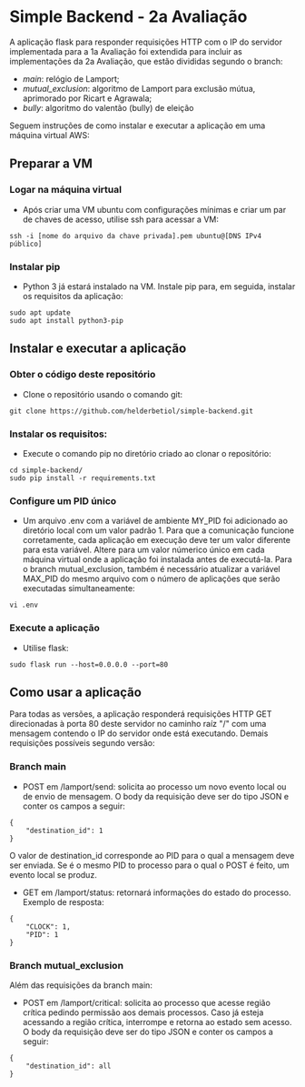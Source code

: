 # Simple Backend - 2a Avaliação

A aplicação flask para responder requisições HTTP com o IP do servidor implementada para a 1a Avaliação foi extendida para incluir as implementações da 2a Avaliação, que estão divididas segundo o branch:
- *main*: relógio de Lamport;
- *mutual_exclusion*: algoritmo de Lamport para exclusão mútua, aprimorado por Ricart e Agrawala; 
- *bully*: algoritmo do valentão (bully) de eleição

Seguem instruções de como instalar e executar a aplicação em uma máquina virtual AWS:

## Preparar a VM

### Logar na máquina virtual 
* Após criar uma VM ubuntu com configurações mínimas e criar um par de chaves de acesso, utilise ssh para acessar a VM:
```terminal
ssh -i [nome do arquivo da chave privada].pem ubuntu@[DNS IPv4 público]
```

### Instalar pip
* Python 3 já estará instalado na VM. Instale pip para, em seguida, instalar os requisitos da aplicação:
```terminal
sudo apt update
sudo apt install python3-pip
```

## Instalar e executar a aplicação

### Obter o código deste repositório
* Clone o repositório usando o comando git:
```terminal
git clone https://github.com/helderbetiol/simple-backend.git
```

### Instalar os requisitos:
* Execute o comando pip no diretório criado ao clonar o repositório:
```terminal
cd simple-backend/
sudo pip install -r requirements.txt
```

### Configure um PID único
* Um arquivo .env com a variável de ambiente MY_PID foi adicionado ao diretório local com um valor padrão 1. Para que a comunicação funcione corretamente, cada aplicação em execução deve ter um valor diferente para esta variável. Altere para um valor númerico único em cada máquina virtual onde a aplicação foi instalada antes de executá-la. Para o branch mutual_exclusion, também é necessário atualizar a variável MAX_PID do mesmo arquivo com o número de aplicações que serão executadas simultaneamente:
```terminal
vi .env
```

### Execute a aplicação
* Utilise flask:
```terminal
sudo flask run --host=0.0.0.0 --port=80
```

## Como usar a aplicação

Para todas as versões, a aplicação responderá requisições HTTP GET direcionadas à porta 80 deste servidor no caminho raíz "/" com uma mensagem contendo o IP do servidor onde está executando. Demais requisições possíveis segundo versão:

### Branch main
- POST em /lamport/send: solicita ao processo um novo evento local ou de envio de mensagem. O body da requisição deve ser do tipo JSON e conter os campos a seguir:
```
{
    "destination_id": 1
}
```
O valor de destination_id corresponde ao PID para o qual a mensagem deve ser enviada. Se é o mesmo PID to processo para o qual o POST é feito, um evento local se produz.

- GET em /lamport/status: retornará informações do estado do processo. Exemplo de resposta:
```
{
    "CLOCK": 1,
    "PID": 1
}
```

### Branch mutual_exclusion
Além das requisições da branch main:
- POST em /lamport/critical: solicita ao processo que acesse região crítica pedindo permissão aos demais processos. Caso já esteja acessando a região crítica, interrompe e retorna ao estado sem acesso. O body da requisição deve ser do tipo JSON e conter os campos a seguir:
```
{
    "destination_id": all
}
```
